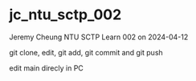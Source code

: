 # jc_ntu_sctp_002
Jeremy Cheung NTU SCTP Learn 002 on 2024-04-12


git clone, edit, git add, git commit and git push


edit main direcly in PC


